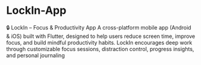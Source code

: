 # LockIn-App
🔒 LockIn – Focus &amp; Productivity App  A cross-platform mobile app (Android &amp; iOS) built with Flutter, designed to help users reduce screen time, improve focus, and build mindful productivity habits.  LockIn encourages deep work through customizable focus sessions, distraction control, progress insights, and personal journaling

